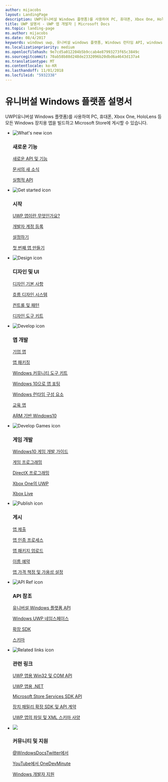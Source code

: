 ```yaml
---
author: mijacobs
layout: LandingPage
description: UWP(유니버설 Windows 플랫폼)를 사용하여 PC, 휴대폰, Xbox One, HoloLens 등 모든 Windows 장치용 앱을 빌드하고 스토어에 게시할 수 있습니다.
title: UWP 설명서 - UWP 앱 개발자 | Microsoft Docs
ms.topic: landing-page
ms.author: mijacobs
ms.date: 08/4/2017
keywords: windows uwp, 유니버설 windows 플랫폼, Windows 런타임 API, windows api, windows api 참조, winrt api, windows api 참조, uwp api, uwp api 참조, uwp 개발, uwp 설계, uwp 게시
ms.localizationpriority: medium
ms.openlocfilehash: 9e7cd5a012204b5b9ccab4e87993273f65c3849c
ms.sourcegitcommit: 70ab58b88d248de2332096b20dbd6a4643d137a4
ms.translationtype: MT
ms.contentlocale: ko-KR
ms.lasthandoff: 11/01/2018
ms.locfileid: "5932338"
---
```

# <a name="universal-windows-platform-documentation"></a>유니버설 Windows 플랫폼 설명서
UWP(유니버설 Windows 플랫폼)를 사용하여 PC, 휴대폰, Xbox One, HoloLens 등 모든 Windows 장치용 앱을 빌드하고 Microsoft Store에 게시할 수 있습니다.

<ul class="panelContent cardsF">
    <li>
        <div class="cardSize">
            <div class="cardPadding">
                <div class="card">
                    <div class="cardImageOuter">
                        <div class="cardImage">
                            <img src="/media/common/i_whats-new.svg" alt="What's new icon" />
                        </div>
                    </div>
                    <div class="cardText">
                        <h3>새로운 기능</h3>
                        <p>
                            <a href="whats-new/windows-10-version-latest.md">새로운 API 및 기능</a>
                        </p>
                        <p>
                            <a href="whats-new/windows-docs-latest.md">문서의 새 소식</a>
                        </p>
                        <p>
                            <a href="whats-new/experimental-apis.md">실험적 API</a>
                        </p>
                    </div>
                </div>
            </div>
        </div>
    </li>
    <li>
        <div class="cardSize">
            <div class="cardPadding">
                <div class="card">
                    <div class="cardImageOuter">
                        <div class="cardImage">
                            <img src="/media/common/i_get-started.svg" alt="Get started icon" />
                        </div>
                    </div>
                    <div class="cardText">
                        <h3>시작</h3>
                        <p>
                            <a href="get-started/universal-application-platform-guide.md">UWP 앱이란 무엇인가요?</a>
                        </p>
                        <p>
                            <a href="get-started/sign-up.md">개발자 계정 등록</a>
                        </p>
                        <p>
                            <a href="get-started/get-set-up.md">설정하기</a>
                        </p>
                        <p>
                            <a href="get-started/your-first-app.md">첫 번째 앱 만들기</a>
                        </p>
                    </div>
                </div>
            </div>
        </div>
    </li>
    <li>
        <div class="cardSize">
            <div class="cardPadding">
                <div class="card">
                    <div class="cardImageOuter">
                        <div class="cardImage">
                            <img src="/media/common/i_management.svg" alt="Design icon" />
                        </div>
                    </div>
                    <div class="cardText">
                        <h3>디자인 및 UI</h3>
                        <p>
                            <a href="design/basics/design-and-ui-intro.md">디자인 기본 사항</a>
                        </p>
                         <p>
                            <a href="design/fluent-design-system/index.md">흐름 디자인 시스템</a>
                        </p>
                        <p>
                            <a href="design/controls-and-patterns/index.md">컨트롤 및 패턴</a>
                        </p>
                        <p>
                            <a href="design/downloads/index.md">디자인 도구 키트</a>
                        </p>                      
                    </div>
                </div>
            </div>
        </div>
    </li>
    <li>
        <div class="cardSize">
            <div class="cardPadding">
                <div class="card">
                    <div class="cardImageOuter">
                        <div class="cardImage">
                            <img src="/media/common/i_code-edit.svg" alt="Develop icon" />
                        </div>
                    </div>
                    <div class="cardText">
                        <h3>앱 개발</h3>
                        <p>
                            <a href="enterprise/index.md">기업 앱</a>
                        </p>
                        <p>
                            <a href="packaging/index.md">앱 패키징</a>
                        </p>
                        <p>
                            <a href="//docs.microsoft.com/windows/uwpcommunitytoolkit/">Windows 커뮤니티 도구 키트</a>
                        </p>
                        <p>
                            <a href="porting/index.md">Windows 10으로 앱 포팅</a>
                        </p>
                        <p>
                            <a href="winrt-components/index.md">Windows 런타임 구성 요소</a>
                        </p>
                        <p>
                            <a href="apps-for-education/index.md">교육 앱</a>
                        </p>
                        <p>
                            <a href="porting/apps-on-arm.md">ARM 기반 Windows10</a>
                        </p>
                    </div>
                </div>
            </div>
        </div>
    </li>
    <li>
        <div class="cardSize">
            <div class="cardPadding">
                <div class="card">
                    <div class="cardImageOuter">
                        <div class="cardImage">
                            <img src="/media/common/i_build.svg" alt="Develop Games icon" />
                        </div>
                    </div>
                    <div class="cardText">
                        <h3>게임 개발</h3>
                        <p>
                            <a href="gaming/e2e.md">Windows10 게임 개발 가이드</a>
                        </p>
                        <p>
                            <a href="gaming/index.md">게임 프로그래밍</a>
                        </p>
                        <p>
                            <a href="gaming/directx-programming.md">DirectX 프로그래밍</a>
                        </p>
                        <p>
                            <a href="xbox-apps/index.md">Xbox One의 UWP</a>
                        </p>
                        <p>
                            <a href="xbox-live/index.md">Xbox Live</a>
                        </p>
                    </div>
                </div>
            </div>
        </div>
    </li>    
    <li>
        <div class="cardSize">
            <div class="cardPadding">
                <div class="card">
                    <div class="cardImageOuter">
                        <div class="cardImage">
                            <img src="/media/common/i_upgrade.svg" alt="Publish icon" />
                        </div>
                    </div>
                    <div class="cardText">
                        <h3>게시</h3>
                        <p>
                            <a href="publish/app-submissions.md">앱 제출</a>
                        </p>
                        <p>
                            <a href="publish/the-app-certification-process.md">앱 인증 프로세스</a>
                        </p>
                        <p>
                            <a href="publish/upload-app-packages.md">앱 패키지 업로드</a>
                        </p>
                        <p>
                            <a href="publish/create-your-app-by-reserving-a-name.md">이름 예약</a>
                        </p>
                        <p>
                            <a href="publish/set-app-pricing-and-availability.md">앱 가격 책정 및 가용성 설정</a>
                        </p>
                    </div>
                </div>
            </div>
        </div>
    </li>
    <li>
        <div class="cardSize">
            <div class="cardPadding">
                <div class="card">
                    <div class="cardImageOuter">
                        <div class="cardImage">
                            <img src="/media/common/i_api-reference.svg" alt="API Ref icon" />
                        </div>
                    </div>
                    <div class="cardText">
                        <h3>API 참조</h3>
                        <p>
                            <a href="//docs.microsoft.com/uwp/">유니버설 Windows 플랫폼 API</a>
                        </p>
                        <p>
                            <a href="//docs.microsoft.com/uwp/API">Windows UWP 네임스페이스</a>
                        </p>
                        <p>
                            <a href="//docs.microsoft.com/uwp/extension-sdks">확장 SDK</a>
                        </p>
                        <p>
                            <a href="//docs.microsoft.com/uwp/schemas">스키마</a>
                        </p>
                    </div>
                </div>
            </div>
        </div>
    </li>
    <li>
        <div class="cardSize">
            <div class="cardPadding">
                <div class="card">
                    <div class="cardImageOuter">
                        <div class="cardImage">
                            <img src="/media/common/i_multi-connect.svg" alt="Related links icon" />
                        </div>
                    </div>
                    <div class="cardText">
                        <h3>관련 링크</h3>
                        <p>
                            <a href="//docs.microsoft.com/uwp/win32-and-com/win32-and-com-for-uwp-apps">UWP 앱용 Win32 및 COM API</a>
                        </p>
                        <p>
                            <a href="//msdn.microsoft.com/library/windows/apps/mt185501.aspx">UWP 앱용 .NET</a>
                        </p>
                        <p>
                            <a href="//msdn.microsoft.com/library/windows/apps/mt691886.aspx">Microsoft Store Services SDK API</a>
                        </p>
                        <p>
                            <a href="//docs.microsoft.com/uwp/extension-sdks">장치 패밀리 확장 SDK 및 API 계약</a>
                        </p>
                        <p>
                            <a href="//docs.microsoft.com/uwp/schemas/">UWP 앱의 파일 및 XML 스키마 사양</a>
                        </p>
                    </div>
                </div>
            </div>
        </div>
    </li>
    <li>
        <div class="cardSize">
            <div class="cardPadding">
                <div class="card">
                    <div class="cardImageOuter">
                        <div class="cardImage">
                            <img src="/media/common/i_support.svg" alt=" " />
                        </div>
                    </div>
                    <div class="cardText">
                        <h3>커뮤니티 및 지원</h3>
                        <p>
                            <a href="https://twitter.com/WindowsDocs">@WindowsDocsTwitter에서</a>
                        </p>
                        <p>
                            <a href="http://aka.ms/OneDevMinute">YouTube에서 OneDevMinute</a>
                        </p>
                        <p>
                            <a href="https://developer.microsoft.com/windows/support">Windows 개발자 지원</a>
                        </p>
                    </div>
                </div>
            </div>
        </div>
    </li>    
</ul>
